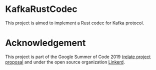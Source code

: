 # KafkaRustCodec

This project is aimed to implement a Rust codec for Kafka protocol.

# Acknowledgement

This project is part of the Google Summer of Code 2019 ([relate project proposal](https://summerofcode.withgoogle.com/projects/#5495108827348992) and under the open source organization [Linkerd](https://linkerd.io/).
